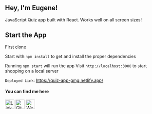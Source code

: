 ## Hey, I'm Eugene!

JavaScript Quiz app built with React. Works well on all screen sizes!

## Start the App

First clone

Start with `npm install` to get and install the proper dependencies

Running `npm start` will run the app
Visit `http://localhost:3000` to start shopping on a local server

`Deployed Link`: https://quiz-app-gmg.netlify.app/

#### You can find me here

<a href="https://www.linkedin.com/in/eugene-developer/" target="_blank"><img src="https://raw.githubusercontent.com/arturssmirnovs/arturssmirnovs/master/in.png" alt="LinkedIn" width="30"></a>
<a href="https://github.com/esokoletsky" target="_blank"><img src="https://raw.githubusercontent.com/arturssmirnovs/arturssmirnovs/master/git.png" alt="GitHub" width="30"></a>
<a href="https://eugene-developer.com" target="_blank"><img src="https://raw.githubusercontent.com/arturssmirnovs/arturssmirnovs/master/www.png" alt="Website" width="30"></a>
